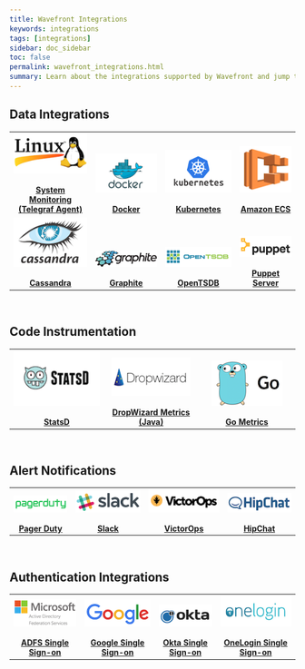 ```yaml
---
title: Wavefront Integrations
keywords: integrations
tags: [integrations]
sidebar: doc_sidebar
toc: false
permalink: wavefront_integrations.html
summary: Learn about the integrations supported by Wavefront and jump to instructions for implementing an integration.
---
```


<h2>Data Integrations</h2>
<table class="layout" style="width:100%">
<tbody>
<tr>
<td style="text-align: center;vertical-align: bottom; font-weight:bold">
<a href="integrations_telegraf"><img src="images/linux.png"/></a><br/><br/>
<a href="integrations_telegraf">System Monitoring (Telegraf Agent)</a>
</td>
<td style="text-align: center;vertical-align: bottom; font-weight:bold">
<a href="integrations_cadvisor"><img src="images/docker.png"/></a><br/><br/>
<a href="integrations_cadvisor">Docker</a>
</td>
<td style="text-align: center;vertical-align: bottom; font-weight:bold">
<a href="integrations_kubernetes"><img src="images/kubernetes.png"/></a><br/><br/>
<a href="integrations_kubernetes">Kubernetes</a>
</td>
<td style="text-align: center;vertical-align: bottom; font-weight:bold">
<a href="integrations_aws_ecs"><img src="images/amazon_ecs.png"/></a><br/><br/>
<a href="integrations_aws_ecs">Amazon ECS</a>
</td>
</tr>
<tr>
<td style="text-align: center;vertical-align: bottom; font-weight:bold">
<a href="integrations_cassandra"><img src="images/cassandra.png"/></a><br/><br/>
<a href="integrations_cassandra">Cassandra</a>
</td>
<td style="text-align: center;vertical-align: bottom; font-weight:bold">
<a href="integrations_graphite"><img src="images/graphite.png"/></a><br/><br/>
<a href="integrations_graphite">Graphite</a>
</td>
<td style="text-align: center;vertical-align: bottom; font-weight:bold">
<a href="integrations_opentsdb"><img src="images/opentsdb.png"/></a><br/><br/>
<a href="integrations_opentsdb">OpenTSDB</a>
</td>
<td style="text-align: center;vertical-align: bottom; font-weight:bold">
<a href="integrations_puppet_server"><img src="images/puppet.png"/></a><br/><br/>
<a href="integrations_puppet_server">Puppet Server</a>
</td>
</tr>
</tbody>
</table>
<br/>
<h2>Code Instrumentation</h2>
<table  class="layout" style="width:100%">
<colgroup>
<col width="33%" />
<col width="33%" />
<col width="34%" />
</colgroup>
<tbody>
<tr>
<td style="text-align: center;vertical-align: bottom; font-weight:bold">
<a href="integrations_statsd"><img src="images/statsd.png"/></a><br/><br/>
<a href="integrations_statsd">StatsD</a>
</td>
<td style="text-align: center;vertical-align: bottom; font-weight:bold">
<a href="integrations_dropwizard_metrics"><img src="images/dropwizard.png"/></a><br/><br/>
<a href="integrations_dropwizard_metrics">DropWizard Metrics (Java)</a>
</td>
<td style="text-align: center;vertical-align: bottom; font-weight:bold">
<a href="integrations_go_metrics"><img src="images/go.png"/></a><br/><br/>
<a href="integrations_go_metrics">Go Metrics</a>
</td>
</tr>
</tbody>
</table>
<br/>
<h2>Alert Notifications</h2>
<table class="layout"  style="width:100%">
<tbody>
<tr>
<td style="text-align: center;vertical-align: bottom; font-weight:bold">
<a href="alerts_integrating_pagerduty"><img src="images/pagerduty.png"/></a><br/><br/>
<a href="alerts_integrating_pagerduty">Pager Duty</a>
</td>
<td style="text-align: center;vertical-align: bottom; font-weight:bold">
<a href="alerts_integrating_slack"><img src="images/slack.png"/></a><br/><br/>
<a href="alerts_integrating_slack">Slack</a>
</td>
<td style="text-align: center;vertical-align: bottom; font-weight:bold">
<a href="alerts_integrating_victorops"><img src="images/victorops.png"/></a><br/><br/>
<a href="alerts_integrating_victorops">VictorOps</a>
</td>
<td style="text-align: center;vertical-align: bottom; font-weight:bold">
<a href="alerts_integrating_hipchat"><img src="images/hipchat.png"/></a><br/><br/>
<a href="alerts_integrating_hipchat">HipChat</a>
</td>
</tr>
</tbody>
</table>
<br/>
<h2>Authentication Integrations</h2>
<table class="layout"  style="width:100%">
<tbody>
<tr>
<td style="text-align: center;vertical-align: bottom; font-weight:bold">
<a href="integrations_sso_adfs"><img src="images/microsoft_adfs.png"/></a><br/><br/>
<a href="integrations_sso_adfs">ADFS Single Sign-on</a>
</td>
<td style="text-align: center;vertical-align: bottom; font-weight:bold">
<a href="integrations_sso_google"><img src="images/google.png"/></a><br/><br/>
<a href="integrations_sso_google">Google Single Sign-on</a>
</td>
<td style="text-align: center;vertical-align: bottom; font-weight:bold">
<a href="integrations_sso_okta"><img src="images/okta.png"/></a><br/><br/>
<a href="integrations_sso_okta">Okta Single Sign-on</a>
</td>
<td style="text-align: center;vertical-align: bottom; font-weight:bold">
<a href="integrations_sso_onelogin"><img src="images/onelogin.png"/></a><br/><br/>
<a href="integrations_sso_onelogin">OneLogin Single Sign-on</a>
</td>
</tr>
</tbody>
</table>



